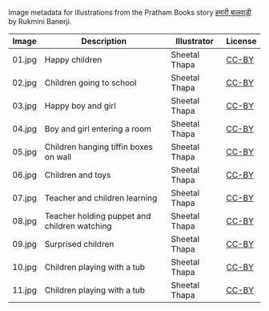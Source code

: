 Image metadata for illustrations from the Pratham Books story [हमारी बालवाड़ी](https://storyweaver.org.in/stories/177-hamaari-balwadi) by Rukmini Banerji.

Image | Description | Illustrator | License
----- | ----------- | ----------- | -------
01.jpg | Happy children | Sheetal Thapa | [CC-BY](https://creativecommons.org/licenses/by/4.0/)
02.jpg | Children going to school | Sheetal Thapa | [CC-BY](https://creativecommons.org/licenses/by/4.0/)
03.jpg | Happy boy and girl | Sheetal Thapa | [CC-BY](https://creativecommons.org/licenses/by/4.0/)
04.jpg | Boy and girl entering a room  | Sheetal Thapa | [CC-BY](https://creativecommons.org/licenses/by/4.0/)
05.jpg | Children hanging tiffin boxes on wall | Sheetal Thapa | [CC-BY](https://creativecommons.org/licenses/by/4.0/)
06.jpg | Children and toys | Sheetal Thapa | [CC-BY](https://creativecommons.org/licenses/by/4.0/)
07.jpg | Teacher and children learning | Sheetal Thapa | [CC-BY](https://creativecommons.org/licenses/by/4.0/)
08.jpg | Teacher holding puppet and children watching | Sheetal Thapa | [CC-BY](https://creativecommons.org/licenses/by/4.0/)
09.jpg | Surprised children | Sheetal Thapa | [CC-BY](https://creativecommons.org/licenses/by/4.0/)
10.jpg | Children playing with a tub | Sheetal Thapa | [CC-BY](https://creativecommons.org/licenses/by/4.0/)
11.jpg | Children playing with a tub | Sheetal Thapa | [CC-BY](https://creativecommons.org/licenses/by/4.0/)